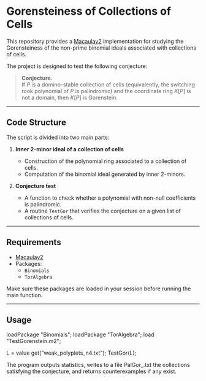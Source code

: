 # Gorensteiness of Collections of Cells

This repository provides a [Macaulay2](http://www2.macaulay2.com/Macaulay2/) implementation for studying the Gorensteiness of the non-prime binomial ideals associated with collections of cells.  

The project is designed to test the following conjecture:

> **Conjecture.**  
> If $P$ is a domino-stable collection of cells (equivalently, the switching rook polynomial of $P$ is palindromic) and the coordinate ring $K[P]$ is not a domain, then $K[P]$ is Gorenstein.

---

## Code Structure

The script is divided into two main parts:

1. **Inner 2-minor ideal of a collection of cells**  
   - Construction of the polynomial ring associated to a collection of cells.  
   - Computation of the binomial ideal generated by inner $2$-minors.  

2. **Conjecture test**  
   - A function to check whether a polynomial with non-null coefficients is palindromic.  
   - A routine `TestGor` that verifies the conjecture on a given list of collections of cells.  

---

## Requirements

- [Macaulay2](http://www2.macaulay2.com/Macaulay2/)  
- Packages:  
  - `Binomials`  
  - `TorAlgebra`  

Make sure these packages are loaded in your session before running the main function.  

---

## Usage

loadPackage "Binomials";
loadPackage "TorAlgebra";
load "TestGorenstein.m2";

L = value get("weak_polyplets_n4.txt");
TestGor(L);

The program outputs statistics, writes to a file PalGor_<rank>.txt the collections satisfying the conjecture, and returns counterexamples if any exist.

